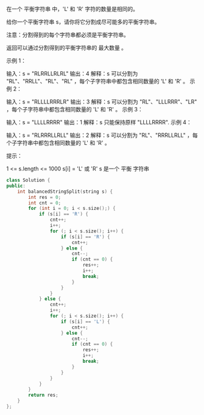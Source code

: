 在一个 平衡字符串 中，'L' 和 'R' 字符的数量是相同的。

给你一个平衡字符串 s，请你将它分割成尽可能多的平衡字符串。

注意：分割得到的每个字符串都必须是平衡字符串。

返回可以通过分割得到的平衡字符串的 最大数量 。

 

示例 1：

输入：s = "RLRRLLRLRL"
输出：4
解释：s 可以分割为 "RL"、"RRLL"、"RL"、"RL" ，每个子字符串中都包含相同数量的 'L' 和 'R' 。
示例 2：

输入：s = "RLLLLRRRLR"
输出：3
解释：s 可以分割为 "RL"、"LLLRRR"、"LR" ，每个子字符串中都包含相同数量的 'L' 和 'R' 。
示例 3：

输入：s = "LLLLRRRR"
输出：1
解释：s 只能保持原样 "LLLLRRRR".
示例 4：

输入：s = "RLRRRLLRLL"
输出：2
解释：s 可以分割为 "RL"、"RRRLLRLL" ，每个子字符串中都包含相同数量的 'L' 和 'R' 。


提示：

1 <= s.length <= 1000
s[i] = 'L' 或 'R'
s 是一个 平衡 字符串

```cpp
class Solution {
public:
    int balancedStringSplit(string s) {
        int res = 0;
        int cnt = 0;
        for (int i = 0; i < s.size();) {
            if (s[i] == 'R') {
                cnt++;
                i++;
                for (; i < s.size(); i++) {
                    if (s[i] == 'R') {
                        cnt++;
                    } else {
                        cnt--;
                        if (cnt == 0) {
                            res++;
                            i++;
                            break;
                        }
                    }
                }
            } else {
                cnt++;
                i++;
                for (; i < s.size(); i++) {
                    if (s[i] == 'L') {
                        cnt++;
                    } else {
                        cnt--;
                        if (cnt == 0) {
                            res++;
                            i++;
                            break;
                        }
                    }
                }
            }
        }
        return res;
    }
};
```

